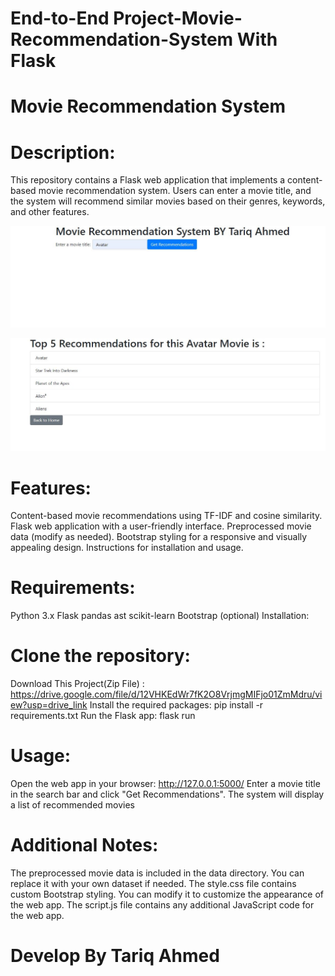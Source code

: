 # End-to-End Project-Movie-Recommendation-System With Flask

# Movie Recommendation System

# Description:

This repository contains a Flask web application that implements a content-based movie recommendation system. Users can enter a movie title, and the system will recommend similar movies based on their genres, keywords, and other features.

![](https://github.com/tariqahmedproject/End-to-end-Movie-Movie-Recommendation-System/blob/main/Main%20page.JPG)

![](https://github.com/tariqahmedproject/End-to-end-Movie-Movie-Recommendation-System/blob/main/result.JPG)
# Features:

Content-based movie recommendations using TF-IDF and cosine similarity.
Flask web application with a user-friendly interface.
Preprocessed movie data (modify as needed).
Bootstrap styling for a responsive and visually appealing design.
Instructions for installation and usage.


# Requirements:

Python 3.x
Flask
pandas
ast
scikit-learn
Bootstrap (optional)
Installation:

# Clone the repository: 
Download This Project(Zip File) : https://drive.google.com/file/d/12VHKEdWr7fK2O8VrjmgMIFjo01ZmMdru/view?usp=drive_link
Install the required packages: pip install -r requirements.txt
Run the Flask app: flask run

# Usage:

Open the web app in your browser: http://127.0.0.1:5000/
Enter a movie title in the search bar and click "Get Recommendations".
The system will display a list of recommended movies



# Additional Notes:

The preprocessed movie data is included in the data directory. You can replace it with your own dataset if needed.
The style.css file contains custom Bootstrap styling. You can modify it to customize the appearance of the web app.
The script.js file contains any additional JavaScript code for the web app.

# Develop By Tariq Ahmed


